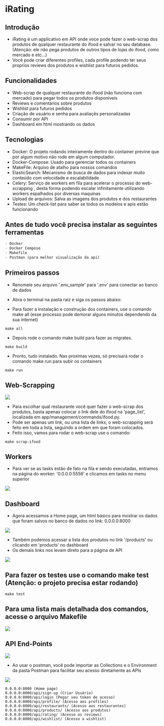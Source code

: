 # iRating

## Introdução

- iRating é um applicativo em API onde voce pode fazer o web-scrap dos produtos de qualquer restaurante do ifood e salvar no seu database. (Atenção: ele não pega produtos de outros tipos de lojas do ifood, como mercado e etc...)
- Você pode criar diferentes profiles, cada profile podendo ter seus proprios reviews dos produtos e wishlist para futuros pedidos.

## Funcionalidades

- Web-scrap de qualquer restaurante do ifood (não funciona com mercado) para pegar todos os produtos disponíveis
- Reviews e comentários sobre produtos
- Wishlist para futuros pedidos
- Criação de usuário e senha para avaliaçẽs personalizadas
- Consumir por API
- Dashboard em html mostrando os dados

## Tecnologias

- Docker: 
O projeto rodando inteiramente dentro do container previne que por algum motivo não rode em algum computador.
- Docker-Compose: 
Usado para gerenciar todos os containers
- MakeFile: 
Arquivo de atalho para nossos comandos
- ElasticSearch:
 Mecanismo de busca de dados para indexar muito conteúdo com velocidade e escalabilidade
- Celery: 
Serviço de workers em fila para acelerar o processo do web-scrapping , desta forma podendo escalar infinitamente utilizando workers espalhados por diversas maquinas
- Upload de arquivos: 
Salva as imagens dos produtos e dos restaurantes
- Testes: 
Um check-list para saber se todos os modelos e apis estão funcionando


## Antes de tudo você precisa instalar as seguintes ferramentas

```python
- Docker
- Docker Compose
- Makefile
- Postman (para melhor visualização da api)
```


## Primeiros passos

- Renomeie seu arquivo '.env_sample' para '.env' para conectar ao banco de dados
- Abra o terminal na pasta raiz e siga os passos abaixo:

- Para fazer a instalação e construção dos containers, use o comando make all (esse processo pode demorar alguns minutos dependendo da sua internet)

```
make all 
```

- Depois rode o comando make build para fazer as migrates.

```
make build
```

- Pronto, tudo instalado. Nas proximas vezes, só precisará rodar o comando make run para subir os containers

```
make run
```

## Web-Scrapping

<img src='https://user-images.githubusercontent.com/105290851/192857465-e21e5dab-0e4b-45ec-898c-cae7324c3ead.png'>

- Para escolhar qual restaurante você quer fazer o web-scrap dos produtos, basta apenas colocar o link dele do ifood na 'page_list', localizada em app/management/commands/ifood.py.
- Pode ser apenas um link, ou uma lista de links, o web-scrapping será feito em toda a lista, seguindo a ordem em que foram colocados.
- Feito isso, vamos para rodar o web-scrap use o comando:



```
make scrap-ifood
```

## Workers


- Para ver se as tasks estão de fato na fila e sendo executadas, entramos na página do worker: '0.0.0.0:5556' e clicamos em tasks no menu superior


<img src='https://user-images.githubusercontent.com/105290851/192879146-4c18d913-0d9e-4f92-999b-147256922ca4.png'>


## Dashboard

- Agora acessamos a Home page, um html básico para mostrar os dados que foram salvos no banco de dados no link: 0.0.0.0:8000

<img src='https://user-images.githubusercontent.com/105290851/192857452-2d142c18-32b0-4903-a8e1-bda72c1434b8.png'>

- Também podemos acessar a lista dos produtos no link '/products' ou clicando em 'products' no dashboard
- Os demais links nos levam direto para a página de API


<img src='https://user-images.githubusercontent.com/105290851/192857454-c7f4cffb-d151-44f6-bc71-2cbbb554940a.png'>



## Para fazer os testes use o comando make test (Atenção: o projeto precisa estar rodando)

```
make test
```

## Para uma lista mais detalhada dos comandos, acesse o arquivo Makefile

<img src='https://user-images.githubusercontent.com/105290851/192859164-75dd727f-1f98-496e-b809-16f77d0fe5a9.png'>

## API End-Points

<img src='https://user-images.githubusercontent.com/105290851/192857458-9b73ad74-1e94-4a69-bd62-2bf5e6cf498d.png'>

- Ao usar o postman, você pode importar as Collections e o Environment da pasta Postman para facilitar seu acesso diretamente as APIs


<img src='https://user-images.githubusercontent.com/105290851/192857459-376861b8-8e52-420d-a2ac-e3ca5662648a.png'>


    0.0.0.0:8000 (Home page)
    0.0.0.0:8000/api/sign-up (Criar Usuário)
    0.0.0.0:8000/api/login (Pegar seu token de acesso)
    0.0.0.0:8000/api/profile/ (Acesso aos profiles)  
    0.0.0.0:8000/api/restaurants/ (Acesso aos restaurantes)  
    0.0.0.0:8000/api/products/ (Acesso aos produtos)  
    0.0.0.0:8000/api/rating/ (Acesso as reviews)  
    0.0.0.0:8000/api/wishlist/ (Acesso a wishlist)
